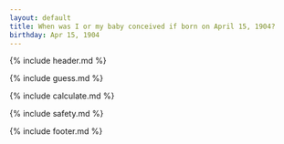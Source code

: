 ```yaml
---
layout: default
title: When was I or my baby conceived if born on April 15, 1904?
birthday: Apr 15, 1904
---
```


{% include header.md %}

{% include guess.md %}

{% include calculate.md %}

{% include safety.md %}

{% include footer.md %}



